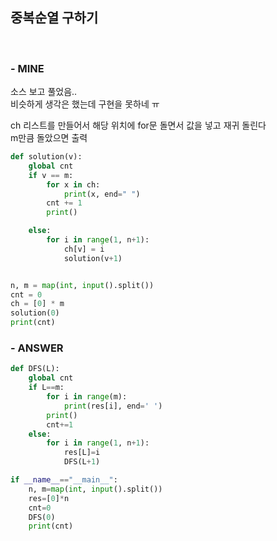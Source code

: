 
## 중복순열 구하기
<br>

### - MINE
소스 보고 풀었음..   
비슷하게 생각은 했는데 구현을 못하네 ㅠ      

ch 리스트를 만들어서 해당 위치에 for문 돌면서 값을 넣고 재귀 돌린다   
m만큼 돌았으면 출력
```python
def solution(v):
    global cnt
    if v == m:
        for x in ch:
            print(x, end=" ")
        cnt += 1
        print()

    else:
        for i in range(1, n+1):
            ch[v] = i
            solution(v+1)


n, m = map(int, input().split())
cnt = 0
ch = [0] * m
solution(0)
print(cnt)
```

### - ANSWER
```python
def DFS(L):
    global cnt
    if L==m:
        for i in range(m):
            print(res[i], end=' ')
        print()
        cnt+=1
    else:
        for i in range(1, n+1):
            res[L]=i
            DFS(L+1)

if __name__=="__main__":
    n, m=map(int, input().split())
    res=[0]*n
    cnt=0
    DFS(0)
    print(cnt)
```
